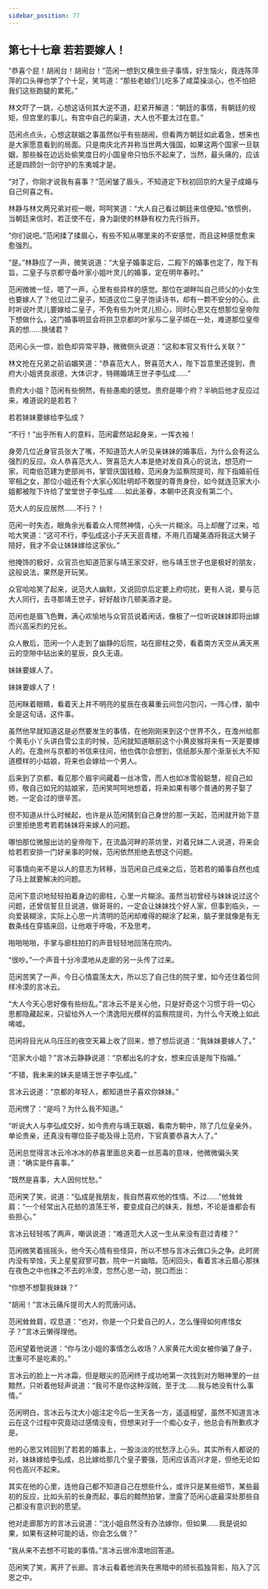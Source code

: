 ```yaml
---
sidebar_position: 77
---
```


## 第七十七章 **若若要嫁人！**

“恭喜个屁！胡闹台！胡闹台！”范闲一想到又横生些子事情，好生恼火，竟连陈萍萍的口头禅也学了个十足，笑骂道：“那些老娘们儿吃多了咸菜操淡心，也不怕把我们这些跑腿的累死。”

林文吓了一跳，心想这话何其大逆不道，赶紧开解道：“朝廷的事情，有朝廷的规矩，但宫里的事儿，有宫中自己的渠道，大人也不要太过在意。”

范闲点点头，心想这联姻之事虽然似乎有些胡闹，但看两方朝廷如此着急，想来也是大家愿意看到的局面。只是南庆北齐并称当世两大强国，如果这两个国家一旦联姻，那些躲在边远处偷笑度日的小国皇帝只怕乐不起来了，当然，最头痛的，应该还是四顾剑一剑守护的东夷城才是。

“对了，你刚才说我有喜事？”范闲皱了眉头，不知道定下秋初回京的大皇子成婚与自己何喜之有。

林静与林文两兄弟对视一眼，呵呵笑道：“大人自己看过朝廷来信便知。”依惯例，当朝廷来信时，若正使不在，身为副使的林静有权力先行拆开。

“你们说吧。”范闲揉了揉眉心，有些不知从哪里来的不安感觉，而且这种感觉愈来愈强烈。

“是。”林静应了一声，微笑说道：“大皇子婚事定后，二殿下的婚事也定了，陛下有旨，二皇子与京都守备叶家小姐叶灵儿的婚事，定在明年春时。”

范闲微微一怔，嗯了一声，心里有些异样的感觉。那位在湖畔叫自己师父的小女生也要嫁人了？他见过二皇子，知道这位二皇子饱读诗书，却有一颗不安分的心。此时听说叶灵儿要嫁给二皇子，不免有些为叶灵儿担心，同时心思又在想那位皇帝陛下想做什么，这门婚事明显会将拱卫京都的叶家与二皇子绑在一处，难道那位皇帝真的想……换储君？

范闲心头一惊，脸色却异常平静，微微侧头说道：“这和本官又有什么关联？”

林文抢在兄弟之前谄媚笑道：“恭喜范大人，贺喜范大人，陛下旨意里还提到，贵府大小姐贤良淑德，大体识才，特赐婚靖王世子李弘成……”

贵府大小姐？范闲有些惘然，有些愚痴的感觉。贵府是哪个府？半晌后他才反应过来，难道说的是若若？

若若妹妹要嫁给李弘成？

“不行！”出乎所有人的意料，范闲霍然站起身来，一挥衣袖！

身旁几位近身官员张大了嘴，不知道范大人听见亲妹妹的婚事后，为什么会有这么强烈的反应。众人恭喜范大人、贺喜范大人本是绝对发自真心的说法，想范府一家，司南伯范建为吏部尚书，掌管庆国钱粮，范闲身为监察院提司，陛下指婚前任宰相之女，那位小姐还有个大家心知肚明却不敢提的尊贵身份，如今就连范家大小姐都被陛下许给了堂堂世子李弘成……如此圣眷，本朝中还真没有第二个。

范大人的反应居然……不行？！

范闲一时失态，眼角余光看着众人愕然神情，心头一片糊涂。马上却醒了过来，哈哈大笑道：“这可不行，李弘成这小子天天逛青楼，不用几百罐美酒将我这大舅子陪好，我才不会让妹妹嫁给这家伙。”

他掩饰的极好，众官员也知道范家与靖王家交好，他与靖王世子也是极好的朋友，这般说法，果然是开玩笑。

众官哈哈笑了起来，说范大人幽默，又说回京后定要上府叨扰，更有人说，要与范大人同行，去寻那靖王世子，好好敲诈几顿美酒才是。

范闲也是眉飞色舞，满心欢愉地与众官员说着闲话，像极了一位听说妹妹即将出嫁而兴高采烈的兄长。

众人散后，范闲一个人走到了幽静的后院，站在廊柱之旁，看着南方天空从满天黑云的空隙中钻出来的星辰，良久无语。

妹妹要嫁人了。

妹妹要嫁人了！

范闲眯着眼睛，看着天上并不明亮的星辰在夜幕重云间忽闪忽闪，一阵心悸，脑中全是这句话，这件事。

虽然他早就知道这是必然要发生的事情，在他刚刚来到这个世界不久，在澹州给那个黄毛小丫头讲白雪公主的时候，范闲就知道眼前这个小黄皮猴将来有一天是要嫁人的。在澹州与京都的书信来往间，他也偶尔会想到，信纸那头那个渐渐长大不知道模样的小姑娘，将来也会嫁给一个男人。

后来到了京都，看见那个眉宇间藏着一丝冰雪，而人也如冰雪般聪慧，视自己如师，敬自己如兄的姑娘家，范闲笑呵呵地想着，将来如果有哪个普通的男子娶了她，一定会过的很辛苦。

但不知道从什么时候起，也许是从范闲猜到自己身世的那一天起，范闲就开始下意识里拒绝思考若若妹妹将来嫁人的问题。

哪怕那位微服出访的皇帝陛下，在流晶河畔的茶坊里，对着兄妹二人说道，将来会给若若安排一门好亲事的时候，范闲依然拒绝去想这个问题。

可事情向来不是以人的意志为转移，当范闲自己成亲之后，范若若的婚事自然也成了马上就要解决的问题。

范闲下意识地轻轻拍着身边的廊柱，心里一片糊涂。虽然当初曾经与妹妹说过这个问题，还曾信誓旦旦说道，做哥哥的，一定会让妹妹找个好人家，但事到临头，一向爱装糊涂，实际上心思一片清明的范闲却难得的糊涂了起来，脑子里就像是有无数条线在穿插来回，让他艰于呼吸，不及思考。

啪啪啪啪，手掌与廊柱拍打的声音轻轻地回荡在院内。

“很吵。”一个声音十分冷漠地从走廊的另一头传了过来。

范闲苦笑了一声，今日心情震荡太大，所以忘了自己住的院子里，如今还住着位同样冷漠的言冰云。

“大人今天心思好像有些纷乱。”言冰云不是关心他，只是好奇这个习惯于将一切心思都隐藏起来，只留给外人一个清逸阳光模样的监察院提司，为什么今天晚上如此唏嘘。

范闲将目光从乌压压的夜空天幕上收了回来，想了想后说道：“我妹妹要嫁人了。”

“范家大小姐？”言冰云静静说道：“京都出名的才女，想来应该是陛下指婚。”

“不错，我未来的妹夫是靖王世子李弘成。”

言冰云说道：“京都的年轻人，都知道世子喜欢你妹妹。”

范闲愣了：“是吗？为什么我不知道。”

“听说大人与李弘成交好，如今贵府与靖王联姻，看南方朝中，除了几位皇亲外，单论贵亲，还真没有哪位臣子能及得上范府，下官真要恭喜大人了。”

范闲总觉得言冰云冷冰冰的恭喜里面总夹着一丝恶毒的意味，他微微偏头笑道：“确实是件喜事。”

“既然是喜事，大人因何忧愁。”

范闲笑了笑，说道：“弘成是我朋友，我自然喜欢他的性情。不过……”他耸耸肩：“一个经常出入花舫的浪荡王爷，要变成自己的妹夫，我想，不论是谁都会有些担心。”

言冰云轻轻咳了两声，嘲讽说道：“难道范大人这一生从来没有逛过青楼？”

范闲微笑着摇摇头，他今天心情有些怪异，所以不想与言冰云做口头之争。此时房内没有举烛，天上星星寂寥可数，院中一片幽暗。范闲回头，看着言冰云眉心那抹在夜色之中也抹之不去的冷漠，忽然心思一动，脱口而出：

“你想不想娶我妹妹？”

“胡闹！”言冰云痛斥提司大人的荒唐问话。

范闲耸耸肩，叹息道：“也对，你是一个只爱自己的人，怎么懂得如何疼惜女子？”言冰云懒得理他。

范闲望着他说道：“你与沈小姐的事情怎么收场？人家黄花大闺女被你骗了身子，沈重可不是吃素的。”

言冰云的脸上一片冰霜，但是眼尖的范闲终于成功地第一次找到对方眼神里的一丝黯然，只听着他轻声说道：“我可不是你这种淫贼，至于沈……我与她没有什么事情。”

范闲明白，言冰云与沈大小姐注定今后一生天各一方，遥遥相望，虽然不知道言冰云在这个过程中究竟动过感情没有，但想来对于一个痴心女子，他总会有所歉疚才是。

他的心思又转回到了若若的婚事上，一股淡淡的忧愁浮上心头。其实所有人都说的对，妹妹嫁给李弘成，总比嫁给那几个皇子要强，范闲应该高兴才是，但他无论如何也高兴不起来。

其实在他的心里，连他自己都不知道自己在想些什么，或许只是某些细节，某些最初的反应，比如头前的长身而起，事后的黯然拍掌，泄露了范闲心底最深处那些自己都没有意识到的愿望。

他对走廊那方的言冰云说道：“沈小姐自然没有办法嫁你，但如果……我是说如果，如果有这种可能的话，你会怎么做？”

“我从来不去想不可能的事情。”言冰云很冷漠地回答道。

范闲笑了笑，离开了长廊。言冰云看着他消失在黑暗中的颀长孤独背影，陷入了沉思之中。

